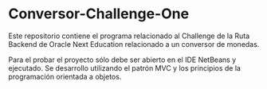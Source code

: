 # Conversor-Challenge-One
Este repositorio contiene el programa relacionado al Challenge de la Ruta Backend de Oracle Next Education relacionado a un conversor de monedas.

Para el probar el proyecto sólo debe ser abierto en el IDE NetBeans y ejecutado. Se desarrollo utilizando el patrón MVC y los principios de la programación orientada a objetos.
